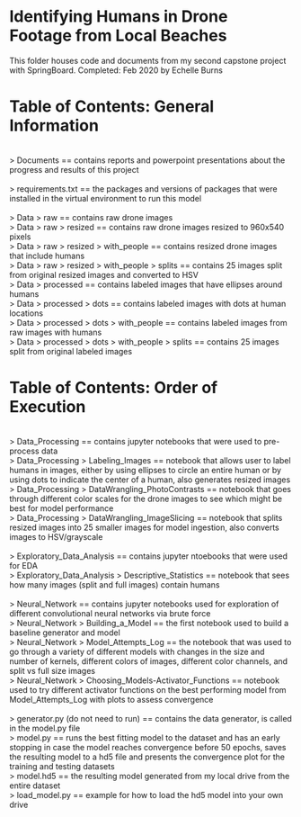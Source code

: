 # Identifying Humans in Drone Footage from Local Beaches
This folder houses code and documents from my second capstone project with SpringBoard. 
Completed: Feb 2020 by Echelle Burns

# Table of Contents: General Information 
<br>
> Documents == contains reports and powerpoint presentations about the progress and results
    of this project
<br>
<br>
> requirements.txt == the packages and versions of packages that were installed in the virtual
    environment to run this model
<br>
<br>
> Data > raw  == contains raw drone images
<br>
> Data > raw > resized == contains raw drone images resized to 960x540 pixels
<br>
> Data > raw > resized > with_people == contains resized drone images that include humans
<br>
> Data > raw > resized > with_people > splits == contains 25 images split from original 
    resized images and converted to HSV
<br>
> Data > processed == contains labeled images that have ellipses around humans
<br>
> Data > processed > dots == contains labeled images with dots at human locations 
<br>
> Data > processed > dots > with_people == contains labeled images from raw images with humans
<br>
> Data > processed > dots > with_people > splits == contains 25 images split from original labeled
    images

# Table of Contents: Order of Execution
<br>
> Data_Processing == contains jupyter notebooks that were used to pre-process data
<br>
> Data_Processing > Labeling_Images == notebook that allows user to label humans in images, either
   by using ellipses to circle an entire human or by using dots to indicate the center of a human, 
   also generates resized images
<br>
> Data_Processing > DataWrangling_PhotoContrasts == notebook that goes through different color scales 
   for the   drone images to see which might be best for model performance
<br>
> Data_Processing > DataWrangling_ImageSlicing == notebook that splits resized images into 25 smaller
   images for model ingestion, also converts images to HSV/grayscale
<br>
<br>
> Exploratory_Data_Analysis == contains jupyter ntoebooks that were used for EDA
<br>
> Exploratory_Data_Analysis > Descriptive_Statistics == notebook that sees how many images (split and 
    full images) contain humans
<br>
<br>
> Neural_Network == contains jupyter notebooks used for exploration of different convolutional neural
    networks via brute force
<br>
> Neural_Network > Building_a_Model == the first notebook used to build a baseline generator and model
<br>
> Neural_Network > Model_Attempts_Log == the notebook that was used to go through a variety of different
    models with changes in the size and number of kernels, different colors of images, different color 
    channels, and split vs full size images
<br>
> Neural_Network > Choosing_Models-Activator_Functions == notebook used to try different activator 
    functions on the best performing model from Model_Attempts_Log with plots to assess convergence
<br>
<br>
> generator.py (do not need to run) == contains the data generator, is called in the model.py file
<br>
> model.py == runs the best fitting model to the dataset and has an early stopping in case the model
    reaches convergence before 50 epochs, saves the resulting model to a hd5 file and presents the
    convergence plot for the training and testing datasets
<br>
> model.hd5 == the resulting model generated from my local drive from the entire dataset
<br>
> load_model.py == example for how to load the hd5 model into your own drive

